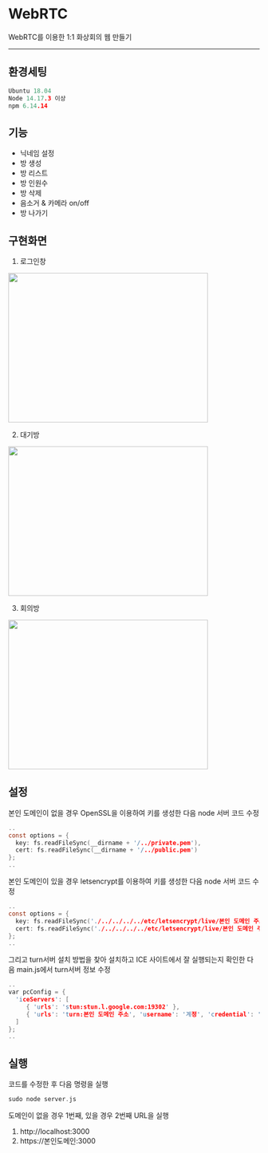 # WebRTC
WebRTC를 이용한 1:1 화상회의 웹 만들기

-------
## 환경세팅
```c
Ubuntu 18.04
Node 14.17.3 이상
npm 6.14.14
```

## 기능

+ 닉네임 설정
+ 방 생성
+ 방 리스트
+ 방 인원수 
+ 방 삭제
+ 음소거 & 카메라 on/off
+ 방 나가기

## 구현화면

1. 로그인창
<img src="https://user-images.githubusercontent.com/57535999/146339793-bfa6c8f6-e1fb-44a5-ad96-6d8db40b1126.png" width="400" height="300">

2. 대기방
<img src="https://user-images.githubusercontent.com/57535999/146340379-43b01637-193d-419b-85bb-bb6258446dfa.png" width="400" height="300">

3. 회의방
<img src="https://user-images.githubusercontent.com/57535999/146340461-a771f825-5f46-4473-9ee8-06714e006ca0.png" width="400" height="300">

## 설정
본인 도메인이 없을 경우 OpenSSL을 이용하여 키를 생성한 다음 node 서버 코드 수정
```c
..
const options = {
  key: fs.readFileSync(__dirname + '/../private.pem'),
  cert: fs.readFileSync(__dirname + '/../public.pem') 
};
..
```
본인 도메인이 있을 경우 letsencrypt를 이용하여 키를 생성한 다음 node 서버 코드 수정
```c
..
const options = {
  key: fs.readFileSync('./../../../../etc/letsencrypt/live/본인 도메인 주소/privkey.pem'),
  cert: fs.readFileSync('./../../../../etc/letsencrypt/live/본인 도메인 주소/cert.pem')
};
..
```
그리고 turn서버 설치 방법을 찾아 설치하고 ICE 사이트에서 잘 실행되는지 확인한 다음 main.js에서 turn서버 정보 수정


```c
..
var pcConfig = {
  'iceServers': [
     { 'urls': 'stun:stun.l.google.com:19302' },
     { 'urls': 'turn:본인 도메인 주소', 'username': '계정', 'credential': '비밀번호'}
  ]
};
..
```
## 실행
코드를 수정한 후 다음 명령을 실행
```c
sudo node server.js
```
도메인이 없을 경우 1번째, 있을 경우 2번째 URL을 실행
1. http://localhost:3000 
2. https://본인도메인:3000
